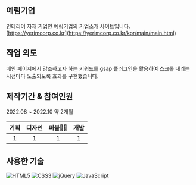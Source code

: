 ## 예림기업
인테리어 자재 기업인 예림기업의 기업소개 사이트입니다.<br>
[https://yerimcorp.co.kr](https://yerimcorp.co.kr/kor/main/main.html)

## 작업 의도
메인 페이지에서 강조하고자 하는 키워드를 gsap 플러그인을
활용하여 스크롤 내리는 시점마다 노출되도록 효과를 구현했습니다.

## 제작기간 & 참여인원
2022.08 ~ 2022.10 약 2개월<br>

|기획|디자인|퍼블👩🏻|개발|
|:---:|:---:|:---:|:---:|
|1|1|1|1|

## 사용한 기술
![HTML5](https://img.shields.io/badge/html5-%23E34F26.svg?style=for-the-badge&logo=html5&logoColor=white)
![CSS3](https://img.shields.io/badge/css3-%231572B6.svg?style=for-the-badge&logo=css3&logoColor=white)
![jQuery](https://img.shields.io/badge/jquery-%230769AD.svg?style=for-the-badge&logo=jquery&logoColor=white)
![JavaScript](https://img.shields.io/badge/javascript-%23323330.svg?style=for-the-badge&logo=javascript&logoColor=%23F7DF1E)

